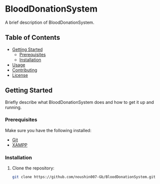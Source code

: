 # BloodDonationSystem

A brief description of BloodDonationSystem.

## Table of Contents

- [Getting Started](#getting-started)
  - [Prerequisites](#prerequisites)
  - [Installation](#installation)
- [Usage](#usage)
- [Contributing](#contributing)
- [License](#license)

## Getting Started

Briefly describe what BloodDonationSystem does and how to get it up and running.

### Prerequisites

Make sure you have the following installed:

- [Git](https://git-scm.com/)
- [XAMPP](https://www.apachefriends.org/index.html)

### Installation

1. Clone the repository:

   ```bash
   git clone https://github.com/noushin007-Gb/BloodDonationSystem.git
